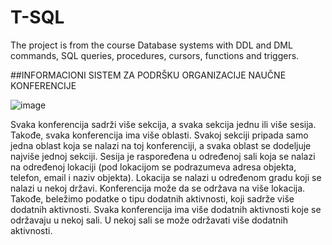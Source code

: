 # T-SQL
The project is from the course Database systems with DDL and DML commands, SQL queries, procedures, cursors, functions and triggers.

##INFORMACIONI SISTEM ZA PODRŠKU ORGANIZACIJE NAUČNE KONFERENCIJE

![image](https://user-images.githubusercontent.com/62118800/150410887-e8080aa8-b3ce-4bce-82d3-acdcd6209cae.png)

Svaka konferencija sadrži više sekcija, a svaka sekcija jednu ili više sesija. Takođe, svaka konferencija ima više oblasti. Svakoj sekciji pripada samo jedna oblast koja se nalazi na toj konferenciji, a svaka oblast se dodeljuje najviše jednoj sekciji. Sesija je raspoređena u određenoj sali koja se nalazi na određenoj lokaciji (pod lokacijom se podrazumeva adresa objekta, telefon, email i naziv objekta). Lokacija se nalazi u određenom gradu koji se nalazi u nekoj državi. Konferencija može da se održava na više lokacija. Takođe, beležimo podatke o tipu dodatnih aktivnosti, koji sadrže više dodatnih aktivnosti. Svaka konferencija ima više dodatnih aktivnosti koje se održavaju u nekoj sali. U nekoj sali se može održavati više dodatnih aktivnosti. 
